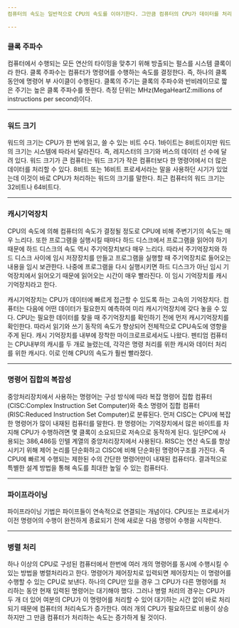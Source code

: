 ```yaml
---
컴퓨터의 속도는 일반적으로 CPU의 속도를 이야기한다. 그만큼 컴퓨터의 CPU가 데이터를 처리하는 속도는 컴퓨터의 성능을 평가하는 중요한 요인이다. CPU가 데이터를 처리하는 속도는 클록주파수,워드크기,캐시기억장치,명령어 집합의 복합성,파이프 라이닝,병렬 처리 등의 여러 가지 요소에 좌우된다.

---
```

### 클록 주파수
컴퓨터에서 수행되는 모든 연산의 타이밍을 맞추기 위해 방출되는 펄스를 시스템 클록이라 한다. 클록 주파수는 컴퓨터가 명령어를 수행하는 속도를 결정한다. 즉, 하나의 클록 동안에 명령어 부 사이클이 수행된다. 클록의 주기는 클록의 주파수와 반비레이므로 짧은 주기는 높은 클록 주파수를 뜻한다. 측정 단위는 MHz(MegaHeartZ:millions of instructions per second)이다.

---
### 워드 크기
워드의 크기는 CPU가 한 번에 읽고, 쓸 수 있는 비트 수다. 1바이트는 8비트이지만 워드의 크기는 시스템에 따라서 달라진다. 즉, 레지스터의 크기와 버스의 데이터 선 수에 달려 있다. 워드 크기가 큰 컴퓨터는 워드 크기가 작은 컴퓨터보다 한 명령어에서 더 많은 데이터를 처리할 수 있다. 8비트 또는 16비트 프로세서라는 말을 사용하던 시기가 있었는데 이것이 바로 CPU가 처리하는 워드의 크기를 말한다. 최근 컴퓨터의 워드 크기는 32비트나 64비트다.

---
### 캐시기억장치
CPU의 속도에 의해 컴퓨터의 속도가 결정될 정도로 CPU에 비해 주변기기의 속도는 매우 느리다. 또한 프로그램을 실행시킬 때마다 하드 디스크에서 프로그램을 읽어야 하기 때문에 하드 디스크의 속도 역시 주기억장치보다 매우 느리다. 따라서 주기억장치와 하드 디스크 사이에 임시 저장장치를 만들고 프로그램을 실행할 때 주기억장치로 들어오는 내용을 임시 보관한다. 나중에 프로그램을 다시 실행시키면 하드 디스크가 아닌 임시 기억장치에서 읽어오기 때문에 읽어오는 시간이 매우 빨라진다. 이 임시 기억장치를 캐시기억장치라고 한다. 

캐시기억장치는 CPU가 데이터에 빠르게 접근할 수 있도록 하는 고속의 기억장치다. 컴퓨터는 다음에 어떤 데이터가 필요한지 예측하여 미리 캐시기억장치에 갖다 놓을 수 있다. CPU는 필요한 데이터를 찾을 때 주기억장치를 확인하기 전에 먼저 캐시기억장치를 확인한다. 따라서 읽기와 쓰기 동작의 속도가 향상되어 전체적으로 CPU속도에 영향을 주게 된다. 캐시 기억장치를 내부에 장착한 마이크로프로세서도 나왔다. 펜티엄 컴퓨터는 CPU내부의 캐시를 두 개로 늘렸는데, 각각은 명령 처리를 위한 캐시와 데이터 처리를 위한 캐시다. 이로 인해 CPU의 속도가 훨씬 빨라졌다.

---
### 명령어 집합의 복잡성
중앙처리장치에서 사용하는 명령어는 구성 방식에 따라 복잡 명령어 집합 컴퓨터(CISC:Complex Instruction Set Computer)와 축소 명령어 집합 컴퓨터(RISC:Reduced Instruction Set Computer)로 분류된다. 먼저 CISC는 CPU에 복잡한 명령어가 많이 내재된 컴퓨터를 말한다. 한 명령어는 기억장치에서 많은 바이트를 차지해 CPU가 수행하려면 몇 클록이 소요되므로 저속으로 동작하게 된다. 일단PC에 사용되는 386,486등 인텔 계열의 중앙처리장치에서 사용된다.
RISC는 연산 속도를 향상시키기 위해 제어 논리를 단순화하고 CISC에 비해 단순화된 명령어구조를 가진다. 즉 CPU에 빠르게 수행되는 제한된 수의 간단한 명령어만이 내재된 컴퓨터다. 결과적으로 특별한 설계 방법을 통해 속도를 최대한 높일 수 있는 컴퓨터다.

---
### 파이프라이닝
파이프라이닝 기법은 파이프들이 연속적으로 연결되는 개념이다. CPU또는 프로세서가 이전 명령어의 수행이 완전하게 종료되기 전에 새로운 다음 명령어 수행을 시작한다. 

---
### 병렬 처리
하나 이상의 CPU로 구성된 컴퓨터에서 한번에 여러 개의 명령어를 동시에 수행시킬 수 있는 방법을 병렬처리라고 한다. 명령어가 제어장치로 입력되면 제어장치는 이 명령어를 수행할 수 있는 CPU로 보낸다. 하나의 CPU만 있을 경우 그 CPU가 다른 명령어를 처리하는 동안 현재 입력된 명령어는 대기해야 했다. 그러나 병렬 처리의 경우는 CPU가 두 개 더 있어 여분의 CPU가 이 명령어를 처리할 수 있어 대기하는 시간 없이 바로 처리되기 때문에 컴퓨터의 처리속도가 증가한다. 여러 개의 CPU가 필요하므로 비용이 상승하지만 그 만큼 컴퓨터가 처리하는 속도는 증가하게 될 것이다.
